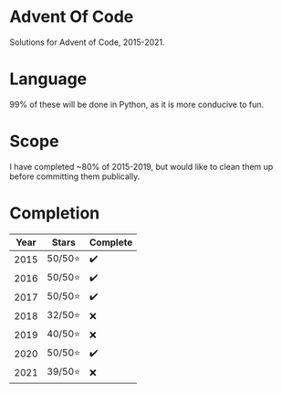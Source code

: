 # Advent Of Code
Solutions for Advent of Code, 2015-2021.

# Language
99% of these will be done in Python, as it is more conducive to fun.

# Scope
I have completed ~80% of 2015-2019, but would like to clean them up before committing them publically.

# Completion

| Year | Stars   | Complete|
| ---- | -----   | -----   |
| 2015 | 50/50⭐ |    ✔️     |
| 2016 | 50/50⭐ |    ✔️     |
| 2017 | 50/50⭐ |    ✔️     |
| 2018 | 32/50⭐ |    ❌     |
| 2019 | 40/50⭐ |    ❌️      |
| 2020 | 50/50⭐ |    ✔️      |
| 2021 | 39/50⭐ |    ❌️      |

